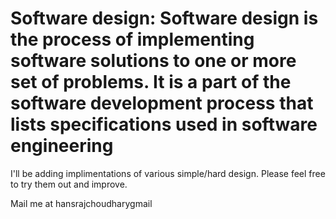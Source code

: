 # Software design: Software design is the process of implementing software solutions to one or more set of problems. It is a part of the software development process that lists specifications used in software engineering
I'll be adding implimentations of various simple/hard design. Please feel free to try them out and improve.

Mail me at hansrajchoudhary<at>gmail
